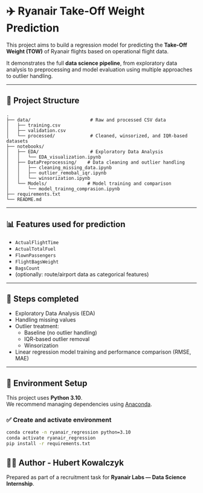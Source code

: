 # ✈️ Ryanair Take-Off Weight Prediction

This project aims to build a regression model for predicting the **Take-Off Weight (TOW)** of Ryanair flights based on operational flight data.

It demonstrates the full **data science pipeline**, from exploratory data analysis to preprocessing and model evaluation using multiple approaches to outlier handling.

---

## 📁 Project Structure

```
.
├── data/                      # Raw and processed CSV data
│   ├── training.csv
│   ├── validation.csv
│   └── processed/             # Cleaned, winsorized, and IQR-based datasets
├── notebooks/                
│   ├── EDA/                   # Exploratory Data Analysis
│   │   └── EDA_visualization.ipynb
│   ├── DataPreprocessing/    # Data cleaning and outlier handling
│   │   ├── cleaning_missing_data.ipynb
│   │   ├── outlier_remobal_iqr.ipynb
│   │   └── winsorization.ipynb
│   └── Models/               # Model training and comparison
│       └── model_trainng_comprasion.ipynb
├── requirements.txt
└── README.md
```

---

## 📊 Features used for prediction

- `ActualFlightTime`
- `ActualTotalFuel`
- `FlownPassengers`
- `FlightBagsWeight`
- `BagsCount`
- (optionally: route/airport data as categorical features)

---

## 🚀 Steps completed

- Exploratory Data Analysis (EDA)
- Handling missing values
- Outlier treatment:
  - Baseline (no outlier handling)
  - IQR-based outlier removal
  - Winsorization
- Linear regression model training and performance comparison (RMSE, MAE)

---

## 🔧 Environment Setup

This project uses **Python 3.10**.  
We recommend managing dependencies using [Anaconda](https://www.anaconda.com/).

### ✅ Create and activate environment

```bash
conda create -n ryanair_regression python=3.10
conda activate ryanair_regression
pip install -r requirements.txt
```



## 👨‍💻 Author - Hubert Kowalczyk

Prepared as part of a recruitment task for **Ryanair Labs — Data Science Internship**.

